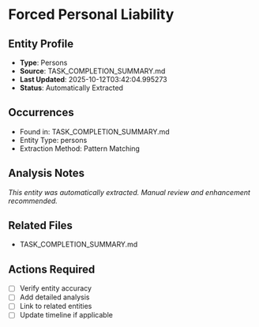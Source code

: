# Forced Personal Liability

## Entity Profile
- **Type**: Persons
- **Source**: TASK_COMPLETION_SUMMARY.md
- **Last Updated**: 2025-10-12T03:42:04.995273
- **Status**: Automatically Extracted

## Occurrences
- Found in: TASK_COMPLETION_SUMMARY.md
- Entity Type: persons
- Extraction Method: Pattern Matching

## Analysis Notes
*This entity was automatically extracted. Manual review and enhancement recommended.*

## Related Files
- TASK_COMPLETION_SUMMARY.md

## Actions Required
- [ ] Verify entity accuracy
- [ ] Add detailed analysis
- [ ] Link to related entities
- [ ] Update timeline if applicable

